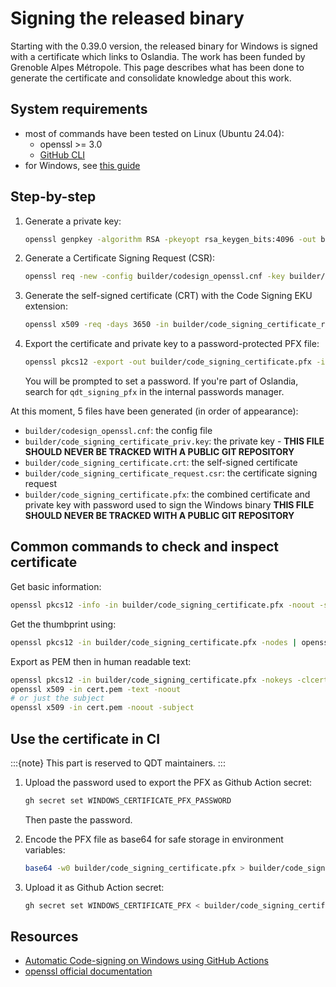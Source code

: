 # Signing the released binary

Starting with the 0.39.0 version, the released binary for Windows is signed with a certificate which links to Oslandia. The work has been funded by Grenoble Alpes Métropole. This page describes what has been done to generate the certificate and consolidate knowledge about this work.

## System requirements

- most of commands have been tested on Linux (Ubuntu 24.04):
    - openssl >= 3.0
    - [GitHub CLI](https://cli.github.com/)
- for Windows, see [this guide](../guides/howto_windows_sign_executable.md)

## Step-by-step

1. Generate a private key:

    ```sh
    openssl genpkey -algorithm RSA -pkeyopt rsa_keygen_bits:4096 -out builder/code_signing_certificate_priv.key
    ```

1. Generate a Certificate Signing Request (CSR):

    ```sh
    openssl req -new -config builder/codesign_openssl.cnf -key builder/code_signing_certificate_priv.key -out builder/code_signing_certificate_request.csr
    ```

1. Generate the self-signed certificate (CRT) with the Code Signing EKU extension:

    ```sh
    openssl x509 -req -days 3650 -in builder/code_signing_certificate_request.csr -signkey builder/code_signing_certificate_priv.key -extfile builder/codesign_openssl.cnf -extensions codesign_ext -out builder/code_signing_certificate.crt
    ```

1. Export the certificate and private key to a password-protected PFX file:

    ```sh
    openssl pkcs12 -export -out builder/code_signing_certificate.pfx -inkey builder/code_signing_certificate_priv.key -in builder/code_signing_certificate.crt
    ```

    You will be prompted to set a password. If you're part of Oslandia, search for `qdt_signing_pfx` in the internal passwords manager.

At this moment, 5 files have been generated (in order of appearance):

- `builder/codesign_openssl.cnf`: the config file
- `builder/code_signing_certificate_priv.key`: the private key - **THIS FILE SHOULD NEVER BE TRACKED WITH A PUBLIC GIT REPOSITORY**
- `builder/code_signing_certificate.crt`: the self-signed certificate
- `builder/code_signing_certificate_request.csr`: the certificate signing request
- `builder/code_signing_certificate.pfx`: the combined certificate and private key with password used to sign the Windows binary **THIS FILE SHOULD NEVER BE TRACKED WITH A PUBLIC GIT REPOSITORY**

## Common commands to check and inspect certificate

Get basic information:

```sh
openssl pkcs12 -info -in builder/code_signing_certificate.pfx -noout -subject
```

Get the thumbprint using:

```sh
openssl pkcs12 -in builder/code_signing_certificate.pfx -nodes | openssl x509 -noout -fingerprint -sha1
```

Export as PEM then in human readable text:

```sh
openssl pkcs12 -in builder/code_signing_certificate.pfx -nokeys -clcerts -out cert.pem
openssl x509 -in cert.pem -text -noout
# or just the subject
openssl x509 -in cert.pem -noout -subject
```

## Use the certificate in CI

:::{note}
This part is reserved to QDT maintainers.
:::

1. Upload the password used to export the PFX as Github Action secret:

    ```sh
    gh secret set WINDOWS_CERTIFICATE_PFX_PASSWORD
    ```

    Then paste the password.

1. Encode the PFX file as base64 for safe storage in environment variables:

    ```sh
    base64 -w0 builder/code_signing_certificate.pfx > builder/code_signing_certificate.pfx.b64
    ```

1. Upload it as Github Action secret:

    ```sh
    gh secret set WINDOWS_CERTIFICATE_PFX < builder/code_signing_certificate.pfx.b64
    ```

## Resources

- [Automatic Code-signing on Windows using GitHub Actions](https://federicoterzi.com/blog/automatic-codesigning-on-windows-using-github-actions/)
- [openssl official documentation](https://docs.openssl.org/3.0/)

